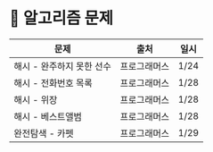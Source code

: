 # :bookmark: 알고리즘 문제

| 문제                      | 출처         | 일시 |
| ------------------------- | ------------ | ---- |
| 해시 - 완주하지 못한 선수 | 프로그래머스 | 1/24 |
| 해시 - 전화번호 목록      | 프로그래머스 | 1/28 |
| 해시 - 위장               | 프로그래머스 | 1/28 |
| 해시 - 베스트앨범         | 프로그래머스 | 1/28 |
| 완전탐색 - 카펫           | 프로그래머스 | 1/29 |

